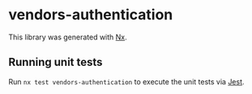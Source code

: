 # vendors-authentication

This library was generated with [Nx](https://nx.dev).

## Running unit tests

Run `nx test vendors-authentication` to execute the unit tests via [Jest](https://jestjs.io).
